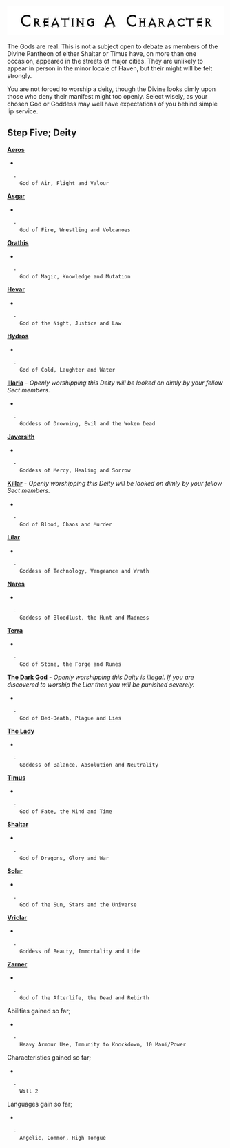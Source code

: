 

<div class="center" style="width: auto; margin-left: auto; margin-right: auto;">

![<File:CharGen.jpg>](CharGen.jpg "File:CharGen.jpg")

</div>

The Gods are real. This is not a subject open to debate as members of
the Divine Pantheon of either Shaltar or Timus have, on more than one
occasion, appeared in the streets of major cities. They are unlikely to
appear in person in the minor locale of Haven, but their might will be
felt strongly.

You are not forced to worship a deity, though the Divine looks dimly
upon those who deny their manifest might too openly. Select wisely, as
your chosen God or Goddess may well have expectations of you behind
simple lip service.

## **Step Five; Deity**

**[Aeros](GoldAngelEarthCA "wikilink")**

  -

      -
        God of Air, Flight and Valour

**[Asgar](GoldAngelEarthCAs "wikilink")**

  -

      -
        God of Fire, Wrestling and Volcanoes

**[Grathis](GoldAngelEarthCG "wikilink")**

  -

      -
        God of Magic, Knowledge and Mutation

**[Hevar](GoldAngelEarthCH "wikilink")**

  -

      -
        God of the Night, Justice and Law

**[Hydros](GoldAngelEarthCHy "wikilink")**

  -

      -
        God of Cold, Laughter and Water

**[Illaria](GoldAngelEarthCI "wikilink")** - *Openly worshipping this
Deity will be looked on dimly by your fellow Sect members.*

  -

      -
        Goddess of Drowning, Evil and the Woken Dead

**[Javersith](GoldAngelEarthCJ "wikilink")**

  -

      -
        Goddess of Mercy, Healing and Sorrow

**[Killar](GoldAngelEarthCK "wikilink")** - *Openly worshipping this
Deity will be looked on dimly by your fellow Sect members.*

  -

      -
        God of Blood, Chaos and Murder

**[Lilar](GoldAngelEarthCL "wikilink")**

  -

      -
        Goddess of Technology, Vengeance and Wrath

**[Nares](GoldAngelEarthCN "wikilink")**

  -

      -
        Goddess of Bloodlust, the Hunt and Madness

**[Terra](GoldAngelEarthCT "wikilink")**

  -

      -
        God of Stone, the Forge and Runes

**[The Dark God](GoldAngelEarthCDG "wikilink")** - *Openly worshipping
this Deity is illegal. If you are discovered to worship the Liar then
you will be punished severely.*

  -

      -
        God of Bed-Death, Plague and Lies

**[The Lady](GoldAngelEarthCTL "wikilink")**

  -

      -
        Goddess of Balance, Absolution and Neutrality

**[Timus](GoldAngelEarthCTi "wikilink")**

  -

      -
        God of Fate, the Mind and Time

**[Shaltar](GoldAngelEarthCS "wikilink")**

  -

      -
        God of Dragons, Glory and War

**[Solar](GoldAngelEarthCSo "wikilink")**

  -

      -
        God of the Sun, Stars and the Universe

**[Vriclar](GoldAngelEarthCV "wikilink")**

  -

      -
        Goddess of Beauty, Immortality and Life

**[Zarner](GoldAngelEarthCZ "wikilink")**

  -

      -
        God of the Afterlife, the Dead and Rebirth

Abilities gained so far;

  -

      -
        Heavy Armour Use, Immunity to Knockdown, 10 Mani/Power

Characteristics gained so far;

  -

      -
        Will 2

Languages gain so far;

  -

      -
        Angelic, Common, High Tongue